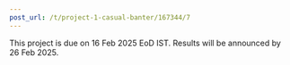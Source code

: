 ```yaml
---
post_url: /t/project-1-casual-banter/167344/7
---
```

This project is due on 16 Feb 2025 EoD IST. Results will be announced by 26 Feb 2025.